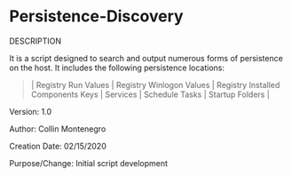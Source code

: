 # Persistence-Discovery
DESCRIPTION

  It is a script designed to search and output numerous forms of persistence on the host.
  It includes the following persistence locations:
   >| Registry Run Values |
   > Registry Winlogon Values |
   > Registry Installed Components Keys |
   > Services |
   > Schedule Tasks |
   > Startup Folders |

  Version:        1.0
  
  Author:         Collin Montenegro
  
  Creation Date:  02/15/2020
  
  Purpose/Change: Initial script development
